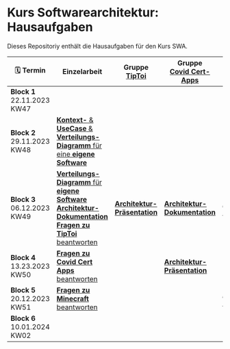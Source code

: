# Kurs Softwarearchitektur: Hausaufgaben
Dieses Repositoriy enthält die Hausaufgaben für den Kurs SWA.

| :spiral_calendar: Termin|Einzelarbeit|Gruppe<br>[TipToi](Tiptoi.md)|Gruppe<br>[Covid Cert-Apps](CovidCert.md)|Gruppe<br>[Minecraft](Minecraft.md)|
|-|-|-|-|-|
|**Block 1**<br>22.11.2023<br>KW47|||||
|**Block 2**<br>29.11.2023<br>KW48|[**Kontext-** & **UseCase** & **Verteilungs-Diagramm** für eine **eigene Software**](/bl1-1.md)||||
|**Block 3**<br>06.12.2023<br>KW49|[**Verteilungs-Diagramm** für **eigene Software**](bl2-2.md)<br>[**Architektur-Dokumentation**](/Gruppenarbeit.md)<br>[**Fragen zu TipToi** beantworten](Tiptoi.md)|[**Architektur-Präsentation**](/Gruppenarbeit.md)|[**Architektur-Dokumentation**](/Gruppenarbeit.md)|[**Architektur-Dokumentation**](/Gruppenarbeit.md)|
|**Block 4**<br>13.23.2023<br>KW50|[**Fragen zu Covid Cert Apps** beantworten](CovidCert.md)||[**Architektur-Präsentation**](/Gruppenarbeit.md)||
|**Block 5**<br>20.12.2023<br>KW51|[**Fragen zu Minecraft** beantworten](Minecraft.md)|||[**Architektur-Präsentation**](/Gruppenarbeit.md)|
|**Block 6**<br>10.01.2024<br>KW02|
